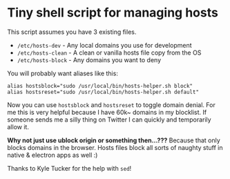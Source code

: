 # Tiny shell script for managing hosts

This script assumes you have 3 existing files.

- `/etc/hosts-dev` - Any local domains you use for development
- `/etc/hosts-clean` - A clean or vanilla hosts file copy from the OS
- `/etc/hosts-block` - Any domains you want to deny

You will probably want aliases like this:

```shell
alias hostsblock="sudo /usr/local/bin/hosts-helper.sh block"
alias hostsreset="sudo /usr/local/bin/hosts-helper.sh default"
```

Now you can use `hostsblock` and `hostsreset` to toggle domain denial. For me this is very helpful because I have 60k~ domains in my blocklist. If someone sends me a silly thing on Twitter I can quickly and temporarily allow it.

**Why not just use ublock origin or something then...???**
Because that only blocks domains in the browser. Hosts files block all sorts of naughty stuff in native & electron apps as well :)

Thanks to Kyle Tucker for the help with `sed`!
